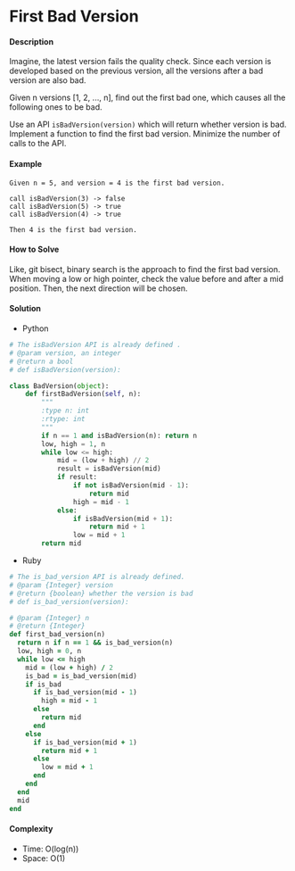 # First Bad Version

#### Description

Imagine, the latest version fails the quality check. Since each version is developed based on the previous version, all the versions after a bad version are also bad.

Given n versions [1, 2, ..., n], find out the first bad one, which causes all the following ones to be bad.

Use an API `isBadVersion(version)` which will return whether version is bad. Implement a function to find the first bad version. Minimize the number of calls to the API.

#### Example

```
Given n = 5, and version = 4 is the first bad version.

call isBadVersion(3) -> false
call isBadVersion(5) -> true
call isBadVersion(4) -> true

Then 4 is the first bad version. 
```

#### How to Solve

Like, git bisect, binary search is the approach to find the first bad version. When moving a low or high pointer, check the value before and after a mid position. Then, the next direction will be chosen. 

#### Solution
- Python

```python
# The isBadVersion API is already defined .
# @param version, an integer
# @return a bool
# def isBadVersion(version):

class BadVersion(object):
    def firstBadVersion(self, n):
        """
        :type n: int
        :rtype: int
        """
        if n == 1 and isBadVersion(n): return n
        low, high = 1, n
        while low <= high:
            mid = (low + high) // 2
            result = isBadVersion(mid)
            if result:
                if not isBadVersion(mid - 1):
                    return mid
                high = mid - 1
            else:
                if isBadVersion(mid + 1):
                    return mid + 1
                low = mid + 1
        return mid
```

- Ruby

```ruby
# The is_bad_version API is already defined.
# @param {Integer} version
# @return {boolean} whether the version is bad
# def is_bad_version(version):

# @param {Integer} n
# @return {Integer}
def first_bad_version(n)
  return n if n == 1 && is_bad_version(n)
  low, high = 0, n
  while low <= high
    mid = (low + high) / 2
    is_bad = is_bad_version(mid)
    if is_bad
      if is_bad_version(mid - 1)
        high = mid - 1
      else
        return mid
      end
    else
      if is_bad_version(mid + 1)
        return mid + 1
      else
        low = mid + 1
      end
    end
  end
  mid
end
```

#### Complexity
- Time: O(log(n))
- Space: O(1)